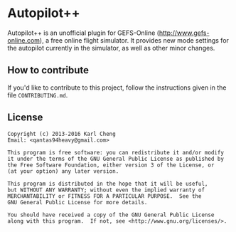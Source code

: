 Autopilot++
===========

Autopilot++ is an unofficial plugin for GEFS-Online
(http://www.gefs-online.com), a free online flight simulator.  It provides new
mode settings for the autopilot currently in the simulator, as well as other
minor changes.

How to contribute
-----------------

If you'd like to contribute to this project, follow the instructions given
in the file `CONTRIBUTING.md`.

License
-------

    Copyright (c) 2013-2016 Karl Cheng  
    Email: <qantas94heavy@gmail.com>

    This program is free software: you can redistribute it and/or modify
    it under the terms of the GNU General Public License as published by
    the Free Software Foundation, either version 3 of the License, or
    (at your option) any later version.

    This program is distributed in the hope that it will be useful,
    but WITHOUT ANY WARRANTY; without even the implied warranty of
    MERCHANTABILITY or FITNESS FOR A PARTICULAR PURPOSE.  See the
    GNU General Public License for more details.

    You should have received a copy of the GNU General Public License
    along with this program.  If not, see <http://www.gnu.org/licenses/>.
